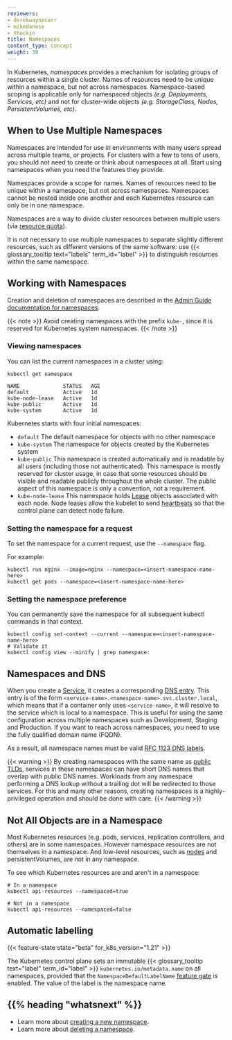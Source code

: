 ```yaml
---
reviewers:
- derekwaynecarr
- mikedanese
- thockin
title: Namespaces
content_type: concept
weight: 30
---
```


<!-- overview -->

In Kubernetes, _namespaces_ provides a mechanism for isolating groups of resources within a single cluster. Names of resources need to be unique within a namespace, but not across namespaces. Namespace-based scoping is applicable only for namespaced objects _(e.g. Deployments, Services, etc)_ and not for cluster-wide objects _(e.g. StorageClass, Nodes, PersistentVolumes, etc)_.

<!-- body -->

## When to Use Multiple Namespaces

Namespaces are intended for use in environments with many users spread across multiple
teams, or projects.  For clusters with a few to tens of users, you should not
need to create or think about namespaces at all.  Start using namespaces when you
need the features they provide.

Namespaces provide a scope for names.  Names of resources need to be unique within a namespace,
but not across namespaces. Namespaces cannot be nested inside one another and each Kubernetes 
resource can only be in one namespace.

Namespaces are a way to divide cluster resources between multiple users (via [resource quota](/docs/concepts/policy/resource-quotas/)).

It is not necessary to use multiple namespaces to separate slightly different
resources, such as different versions of the same software: use
{{< glossary_tooltip text="labels" term_id="label" >}} to distinguish
resources within the same namespace.

## Working with Namespaces

Creation and deletion of namespaces are described in the
[Admin Guide documentation for namespaces](/docs/tasks/administer-cluster/namespaces).

{{< note >}}
    Avoid creating namespaces with the prefix `kube-`, since it is reserved for Kubernetes system namespaces.
{{< /note >}}

### Viewing namespaces

You can list the current namespaces in a cluster using:

```shell
kubectl get namespace
```
```
NAME              STATUS   AGE
default           Active   1d
kube-node-lease   Active   1d
kube-public       Active   1d
kube-system       Active   1d
```

Kubernetes starts with four initial namespaces:

   * `default` The default namespace for objects with no other namespace
   * `kube-system` The namespace for objects created by the Kubernetes system
   * `kube-public` This namespace is created automatically and is readable by all users (including those not authenticated). This namespace is mostly reserved for cluster usage, in case that some resources should be visible and readable publicly throughout the whole cluster. The public aspect of this namespace is only a convention, not a requirement.
   * `kube-node-lease` This namespace holds [Lease](/docs/reference/kubernetes-api/cluster-resources/lease-v1/)
      objects associated with each node. Node leases allow the kubelet to send
      [heartbeats](/docs/concepts/architecture/nodes/#heartbeats) so that the control plane
      can detect node failure.
   
### Setting the namespace for a request

To set the namespace for a current request, use the `--namespace` flag.

For example:

```shell
kubectl run nginx --image=nginx --namespace=<insert-namespace-name-here>
kubectl get pods --namespace=<insert-namespace-name-here>
```

### Setting the namespace preference

You can permanently save the namespace for all subsequent kubectl commands in that
context.

```shell
kubectl config set-context --current --namespace=<insert-namespace-name-here>
# Validate it
kubectl config view --minify | grep namespace:
```

## Namespaces and DNS

When you create a [Service](/docs/concepts/services-networking/service/),
it creates a corresponding [DNS entry](/docs/concepts/services-networking/dns-pod-service/).
This entry is of the form `<service-name>.<namespace-name>.svc.cluster.local`, which means
that if a container only uses `<service-name>`, it will resolve to the service which
is local to a namespace.  This is useful for using the same configuration across
multiple namespaces such as Development, Staging and Production.  If you want to reach
across namespaces, you need to use the fully qualified domain name (FQDN).

As a result, all namespace names must be valid
[RFC 1123 DNS labels](/docs/concepts/overview/working-with-objects/names/#dns-label-names).

{{< warning >}}
By creating namespaces with the same name as [public
TLDs](https://data.iana.org/TLD/tlds-alpha-by-domain.txt), services in these
namespaces can have short DNS names that overlap with public DNS names.
Workloads from any namespace performing a DNS lookup without a trailing dot will
be redirected to those services. For this and many other reasons, creating
namespaces is a highly-privileged operation and should be done with care.
{{< /warning >}}

## Not All Objects are in a Namespace

Most Kubernetes resources (e.g. pods, services, replication controllers, and others) are
in some namespaces.  However namespace resources are not themselves in a namespace.
And low-level resources, such as
[nodes](/docs/concepts/architecture/nodes/) and
persistentVolumes, are not in any namespace.

To see which Kubernetes resources are and aren't in a namespace:

```shell
# In a namespace
kubectl api-resources --namespaced=true

# Not in a namespace
kubectl api-resources --namespaced=false
```

## Automatic labelling

{{< feature-state state="beta" for_k8s_version="1.21" >}}

The Kubernetes control plane sets an immutable {{< glossary_tooltip text="label" term_id="label" >}}
`kubernetes.io/metadata.name` on all namespaces, provided that the `NamespaceDefaultLabelName`
[feature gate](/docs/reference/command-line-tools-reference/feature-gates/) is enabled.
The value of the label is the namespace name.


## {{% heading "whatsnext" %}}

* Learn more about [creating a new namespace](/docs/tasks/administer-cluster/namespaces/#creating-a-new-namespace).
* Learn more about [deleting a namespace](/docs/tasks/administer-cluster/namespaces/#deleting-a-namespace).

